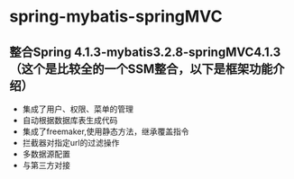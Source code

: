 # spring-mybatis-springMVC
## 整合Spring 4.1.3-mybatis3.2.8-springMVC4.1.3（这个是比较全的一个SSM整合，以下是框架功能介绍）

* 集成了用户、权限、菜单的管理
* 自动根据数据库表生成代码
* 集成了freemaker,使用静态方法，继承覆盖指令
* 拦截器对指定url的过滤操作
* 多数据源配置
* 与第三方对接
